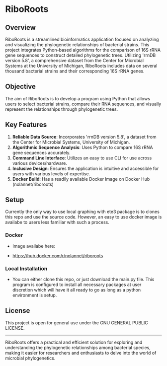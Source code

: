 # RiboRoots

## Overview

RiboRoots is a streamlined bioinformatics application focused on analyzing and visualizing the phylogenetic relationships of bacterial strains. This project integrates Python-based algorithms for the comparison of 16S rRNA gene sequences to construct detailed phylogenetic trees. Utilizing 'rrnDB version 5.8', a comprehensive dataset from the Center for Microbial Systems at the University of Michigan, RiboRoots includes data on several thousand bacterial strains and their corresponding 16S rRNA genes.

## Objective

The aim of RiboRoots is to develop a program using Python that allows users to select bacterial strains, compare their RNA sequences, and visually represent the relationships through phylogenetic trees.

## Key Features

1. **Reliable Data Source**: Incorporates 'rrnDB version 5.8', a dataset from the Center for Microbial Systems, University of Michigan.
2. **Algorithmic Sequence Analysis**: Uses Python to compare 16S rRNA gene sequences accurately.
3. **Command Line Interface**: Utilizes an easy to use CLI for use across various devices/hardware.
4. **Inclusive Design**: Ensures the application is intuitive and accessible for users with various levels of expertise.
5. **Docker Build**: Has a readily available Docker Image on Docker Hub (nolannet/riboroots)

## Setup
Currently the only way to use local graphing with ete3 package is to clones this repo and use the source code. However, an easy to use docker image is availabe to users less familiar with such a process.

### Docker
 * Image availabe here:
  - https://hub.docker.com/r/nolannet/riboroots

### Local Installation
 * You can either clone this repo, or just download the main.py file. This program is configured to install all necessary packages at user discretion which will have it all ready to go as long as a python environment is setup.

## License

This project is open for general use under the GNU GENERAL PUBLIC LICENSE.

---

RiboRoots offers a practical and efficient solution for exploring and understanding the phylogenetic relationships among bacterial species, making it easier for researchers and enthusiasts to delve into the world of microbial phylogenetics.
